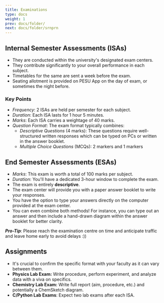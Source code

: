 ```yaml
---
title: Examinations
type: docs
weight: 1
prev: docs/folder/
next: docs/folder/srnprn
---
```


## Internal Semester Assessments (ISAs)

- They are conducted within the university's designated exam centers. 
- They contribute significantly to your overall performance in each subject.
- Timetables for the same are sent a week before the exam. 
- Seating allotment is provided on PESU App on the day of exam, or sometimes the night before.

### Key Points

* *Frequency*: 2 ISAs are held per semester for each subject.
* *Duration*: Each ISA lasts for 1 hour 5 minutes.
* *Marks*: Each ISA carries a weightage of 40 marks.
* *Question Format*: The exam format typically combines:
    * *Descriptive Questions* (4 marks): These questions require well-structured written responses which can be typed on PCs or written in the answer booklet.
    * *Multiple Choice Questions* (MCQs): 2 markers and 1 markers

## End Semester Assessments (ESAs)

- *Marks*: This exam is worth a total of 100 marks per subject.
- *Duration*: You'll have a dedicated 3-hour window to complete the exam.
- The exam is entirely **descriptive**.
- The exam center will provide you with a paper answer booklet to write your responses.
- You have the option to type your answers directly on the computer provided at the exam center.
- You can even combine both methods! For instance, you can type out an answer and then include a hand-drawn diagram within the answer booklet for better clarity.

***Pro-Tip***: Please reach the examination centre on time and anticipate traffic and leave home early to avoid delays :))

## Assignments 

* It's crucial to confirm the specific format with your faculty as it can vary between them.
* **Physics Lab Exam:** Write procedure, perform experiment, and analyze data with a viva on specifics.
* **Chemistry Lab Exam:** Write full report (aim, procedure, etc.) and potentially a ChemSketch diagram.
* **C/Python Lab Exams**: Expect two lab exams after each ISA.
